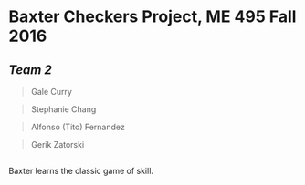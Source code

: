 # Baxter Checkers Project, ME 495 Fall 2016
## ___Team 2___
>Gale Curry

>Stephanie Chang

>Alfonso (Tito) Fernandez

>Gerik Zatorski

##  

Baxter learns the classic game of skill.
